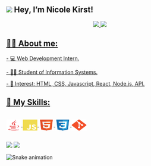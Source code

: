 ## <h2><img src="https://raw.githubusercontent.com/iampavangandhi/iampavangandhi/master/gifs/Hi.gif" width="30px"> Hey, I’m Nicole Kirst! </h2>

<div align="center">
  <a href="https://github.com/NicoleKirst">
  <img height="180em" src="https://github-readme-stats.vercel.app/api?username=NicoleKirst&theme=midnight-purple"/>
  <img height="180em" src="https://github-readme-stats.vercel.app/api/top-langs/?username=NicoleKirst&theme=midnight-purple"/>
</div>

  
<h2>👩‍💻 About me:</h2>
<div style="display: inline_block">
<p> - 💻 Web Development Intern.</p>
<p> - 👨‍🎓 Student of Information Systems.</p>
<p> - 🎯 Interest: HTML, CSS, Javascript, React, Node.js, API.</p>
</div>
  
<h2>🚀 My Skills:</h2>
<div style="display: inline_block"><br>
  <img align="center" alt="Nic-Java" height="30" width="40" src="https://raw.githubusercontent.com/devicons/devicon/master/icons/java/java-plain.svg">
  <img align="center" alt="Nic-JS" height="30" width="40" src="https://raw.githubusercontent.com/devicons/devicon/master/icons/javascript/javascript-plain.svg">
  <img align="center" alt="Nic-HTML" height="30" width="40" src="https://raw.githubusercontent.com/devicons/devicon/master/icons/html5/html5-original.svg">
  <img align="center" alt="Nic-CSS" height="30" width="40" src="https://raw.githubusercontent.com/devicons/devicon/master/icons/css3/css3-original.svg"> 
  <img align="center" alt="Nic-Git" height="30" width="40" src="https://raw.githubusercontent.com/devicons/devicon/master/icons/git/git-original.svg"> 
</div>
  
##
 
<div> 
   <a href="https://www.linkedin.com/in/nicole-kirst-3769a5213/" target="_blank"><img src="https://img.shields.io/badge/-LinkedIn-%230077B5?style=for-the-badge&logo=linkedin&logoColor=white" target="_blank"></a> 
  <a href="https://www.instagram.com/nicolekirst/" target="_blank"><img src="https://img.shields.io/badge/-Instagram-%23E4405F?style=for-the-badge&logo=instagram&logoColor=white" target="_blank"></a>
  
  ![Snake animation](https://github.com/NicoleKirst/NicoleKirst/blob/output/github-contribution-grid-snake.svg)
  
</div>
